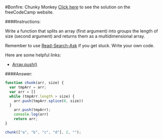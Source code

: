 #Bonfire: Chunky Monkey
<a href="http://freecodecamp.com/challenges/Bonfire:%20Chunky%20Monkey?solution=function%20chunk(arr%2C%20size)%20%7B%0A%20%20var%20tmpArr%20%3D%20arr%3B%0A%20%20var%20arr%20%3D%20%5B%5D%0A%20%20while%20(tmpArr.length%20%3E%20size)%20%7B%0A%20%20%09arr.push(tmpArr.splice(0%2C%20size))%0A%20%20%7D%0A%20%20%09arr.push(tmpArr)%3B%0A%09console.log(arr)%0A%09return%20arr%3B%0A%7D%0A%0Achunk(%5B%22a%22%2C%20%22b%22%2C%20%22c%22%2C%20%22d%22%5D%2C%202%2C%20%22%22)%3B" target="_blank">Click here</a> to see the solution on the freeCodeCamp website.


####Instructions:
<p class="wrappable negative-10">Write a function that splits an array (first argument) into groups the length of size (second argument) and returns them as a multidimensional array.</p><p class="wrappable negative-10">Remember to use <a href="//github.com/FreeCodeCamp/freecodecamp/wiki/How-to-get-help-when-you-get-stuck" target="_blank">Read-Search-Ask</a> if you get stuck. Write your own code.</p><div class="negative-30-bottom"><div id="MDN-links"><p class="negative-10">Here are some helpful links:</p><div class="negative-10"><ul><li><a href="https://developer.mozilla.org/en-US/docs/Web/JavaScript/Reference/Global_Objects/Array/push" target="_blank">Array.push()</a></li></ul></div></div></div>


####Answer:
```javascript
function chunk(arr, size) {
  var tmpArr = arr;
  var arr = []
  while (tmpArr.length > size) {
  	arr.push(tmpArr.splice(0, size))
  }
  	arr.push(tmpArr);
	console.log(arr)
	return arr;
}

chunk(["a", "b", "c", "d"], 2, "");
```